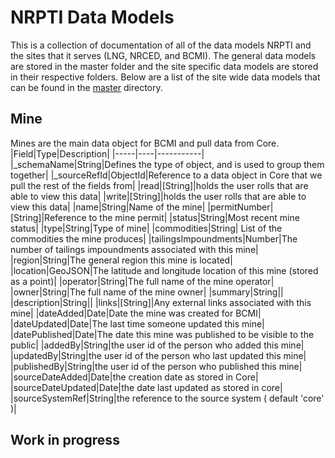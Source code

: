 # NRPTI Data Models
This is a collection of documentation of all of the data models NRPTI and the sites that it serves (LNG, NRCED, and BCMI). The general data models are stored in the master folder and the site specific data models are stored in their respective folders. Below are a list of the site wide data models that can be found in the [master](https://github.com/bcgov/NRPTI/tree/master/api/src/models/master) directory.
## Mine
Mines are the main data object for BCMI and pull data from Core.
|Field|Type|Description|
|-----|----|-----------|
|_schemaName|String|Defines the type of object, and is used to group them together|
|_sourceRefId|ObjectId|Reference to a data object in Core that we pull the rest of the fields from|
|read|[String]|holds the user rolls that are able to view this data|
|write|[String]|holds the user rolls that are able to view this data|
|name|String|Name of the mine|
|permitNumber|[String]|Reference to the mine permit|
|status|String|Most recent mine status|
|type|String|Type of mine|
|commodities|String| List of the commodities the mine produces|
|tailingsImpoundments|Number|The number of tailings impoundments associated with this mine|
|region|String|The general region this mine is located|
|location|GeoJSON|The latitude and longitude location of this mine (stored as a point)|
|operator|String|The full name of the mine operator|
|owner|String|The full name of the mine owner|
|summary|String||
|description|String||
|links|[String]|Any external links associated with this mine|
|dateAdded|Date|Date the mine was created for BCMI|
|dateUpdated|Date|The last time someone updated this mine|
|datePublished|Date|The date this mine was published to be visible to the public|
|addedBy|String|the user id of the person who added this mine|
|updatedBy|String|the user id of the person who last updated this mine|
|publishedBy|String|the user id of the person who published this mine|
|sourceDateAdded|Date|the creation date as stored in Core|
|sourceDateUpdated|Date|the date last updated as stored in core|
|sourceSystemRef|String|the reference to the source system ( default 'core' )|

## Work in progress